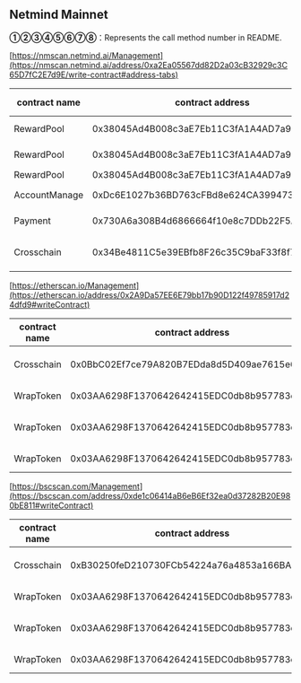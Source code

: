 
## Netmind Mainnet

**①②③④⑤⑥⑦⑧**：Represents the call method number in README.

[https://nmscan.netmind.ai/Management](https://nmscan.netmind.ai/address/0xa2Ea05567dd82D2a03cB32929c3C65D7fC2E7d9E/write-contract#address-tabs)

|contract name|contract address|Proposal ID|Operating Instructions|invoke methods|parameter invocation|
| --- | --- | --- |--- | --- |---|
|       RewardPool   | 0x38045Ad4B008c3aE7Eb11C3fA1A4AD7a946A6b15 |   90  |    **⑥**Upgrade Contract  | upgrad|  0xd2aA47708AC61dd063448E49031D0e79F0dA5a57   |
|       RewardPool   | 0x38045Ad4B008c3aE7Eb11C3fA1A4AD7a946A6b15 |   91  |    **③**set burn limit  | setBurnLimit|   0x51769d290000000000000000000000000000000000000000000422ca8b0a00a425000000  |
|       RewardPool   | 0x38045Ad4B008c3aE7Eb11C3fA1A4AD7a946A6b15 |   92  |    **③**burn nmt | burn|   0x42966c6800000000000000000000000000000000000000000002e32f21795e660d673000  |
|       AccountManage   | 0xDc6E1027b36BD763cFBd8e624CA3994737FA4b6c |   93  |    **⑥**Upgrade Contract  | upgrad|  0x5746804081DdB059185e9290047536EA7b3d5Dec   |
|       Payment   | 0x730A6a308B4d6866664f10e8c7DDb22F5A493eA2 |    94 |    **⑥**Upgrade Contract  | upgrad|  0x0BcE38086DF1f886044622b2e12e8ee8D8d23c27   |
| Crosschain        |   0x34Be4811C5e39EBfb8F26c35C9baF33f8f772689 |   95  |   **③**withdraw cross-chain charges  |withdrawChargeAmount |  0x3e073f110000000000000000000000000000000000000000000000000000000000000040000000000000000000000000ca01c7df7d949335dad54fc05be8a415b3d4a76f00000000000000000000000000000000000000000000000000000000000000010000000000000000000000000000000000000000000000000000000000000000 |


[https://etherscan.io/Management](https://etherscan.io/address/0x2A9Da57EE6E79bb17b90D122f49785917d24dfd9#writeContract)

|contract name|contract address|Proposal ID|Operating Instructions|invoke methods|parameter invocation|
| --- | --- | --- |--- | --- |---|
| Crosschain        | 0x0BbC02Ef7ce79A820B7EDda8d5D409ae7615e636  |  12   |   **③**withdraw cross-chain charges  |withdrawChargeAmount |  0x3e073f110000000000000000000000000000000000000000000000000000000000000040000000000000000000000000ca01c7df7d949335dad54fc05be8a415b3d4a76f000000000000000000000000000000000000000000000000000000000000000100000000000000000000000003aa6298f1370642642415edc0db8b957783e8d6 |
|      WrapToken    |   0x03AA6298F1370642642415EDC0db8b957783e8D6 |  13   | **⑥**Upgrade Contract  | upgrad |   0x26Cfe4958187B06ac045d3fd6fffE4c86aD9b773  |
|      WrapToken    |   0x03AA6298F1370642642415EDC0db8b957783e8D6 |   14   | **③** withdraw Tokens | withdrawTokens |  0x0e8cc705000000000000000000000000000000000000000000000000000000000000004000000000000000000000000058d37fddab1059692e5c40fa562570e49be655280000000000000000000000000000000000000000000000000000000000000004000000000000000000000000514910771af9ca656af840dff83e8264ecf986ca00000000000000000000000003aa6298f1370642642415edc0db8b957783e8d6000000000000000000000000a0b86991c6218b36c1d19d4a2e9eb0ce3606eb48000000000000000000000000dac17f958d2ee523a2206206994597c13d831ec7  |
|      WrapToken    |   0x03AA6298F1370642642415EDC0db8b957783e8D6 |    15 | **⑥**Upgrade Contract  | upgrad |   0x8F42E892Ef1b47EA898236F577C89153F4d71cCB  |

[https://bscscan.com/Management](https://bscscan.com/address/0xde1c06414aB6eB6Ef32ea0d37282B20E980bE811#writeContract)

|contract name|contract address|Proposal ID|Operating Instructions|invoke methods|parameter invocation|
| --- | --- | --- |--- | --- |---|
| Crosschain        | 0xB30250feD210730FCb54224a76a4853a166BA41C  | 17  |   **③**withdraw cross-chain charges  |withdrawChargeAmount|   0x3e073f110000000000000000000000000000000000000000000000000000000000000040000000000000000000000000ca01c7df7d949335dad54fc05be8a415b3d4a76f000000000000000000000000000000000000000000000000000000000000000100000000000000000000000003aa6298f1370642642415edc0db8b957783e8d6|
|      WrapToken    |   0x03AA6298F1370642642415EDC0db8b957783e8D6 |  18   | **⑥**Upgrade Contract  | upgrad |   0x93EF4Aa4bcEE55Fc5161Fb4217FA9259709e9a02  |
|      WrapToken    |   0x03AA6298F1370642642415EDC0db8b957783e8D6 |   19  | **③** withdraw Tokens | withdrawTokens |   0x0e8cc705000000000000000000000000000000000000000000000000000000000000004000000000000000000000000058d37fddab1059692e5c40fa562570e49be655280000000000000000000000000000000000000000000000000000000000000004000000000000000000000000570a5d26f7765ecb712c0924e4de545b89fd43df000000000000000000000000b96d0f29a0ac9af4a32835e90ec653138976508900000000000000000000000003aa6298f1370642642415edc0db8b957783e8d60000000000000000000000001fa4a73a3f0133f0025378af00236f3abdee5d63  |
|      WrapToken    |   0x03AA6298F1370642642415EDC0db8b957783e8D6 |  20   | **⑥**Upgrade Contract  | upgrad |   0xdf042f5cefc40750ed898e5b8008f4f5b97f6130  |

